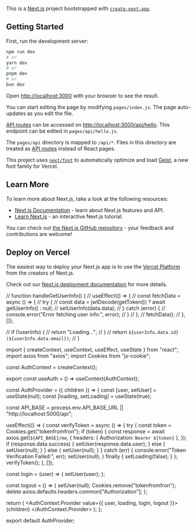 This is a [Next.js](https://nextjs.org) project bootstrapped with [`create-next-app`](https://nextjs.org/docs/pages/api-reference/create-next-app).

## Getting Started

First, run the development server:

```bash
npm run dev
# or
yarn dev
# or
pnpm dev
# or
bun dev
```

Open [http://localhost:3000](http://localhost:3000) with your browser to see the result.

You can start editing the page by modifying `pages/index.js`. The page auto-updates as you edit the file.

[API routes](https://nextjs.org/docs/pages/building-your-application/routing/api-routes) can be accessed on [http://localhost:3000/api/hello](http://localhost:3000/api/hello). This endpoint can be edited in `pages/api/hello.js`.

The `pages/api` directory is mapped to `/api/*`. Files in this directory are treated as [API routes](https://nextjs.org/docs/pages/building-your-application/routing/api-routes) instead of React pages.

This project uses [`next/font`](https://nextjs.org/docs/pages/building-your-application/optimizing/fonts) to automatically optimize and load [Geist](https://vercel.com/font), a new font family for Vercel.

## Learn More

To learn more about Next.js, take a look at the following resources:

- [Next.js Documentation](https://nextjs.org/docs) - learn about Next.js features and API.
- [Learn Next.js](https://nextjs.org/learn-pages-router) - an interactive Next.js tutorial.

You can check out [the Next.js GitHub repository](https://github.com/vercel/next.js) - your feedback and contributions are welcome!

## Deploy on Vercel

The easiest way to deploy your Next.js app is to use the [Vercel Platform](https://vercel.com/new?utm_medium=default-template&filter=next.js&utm_source=create-next-app&utm_campaign=create-next-app-readme) from the creators of Next.js.

Check out our [Next.js deployment documentation](https://nextjs.org/docs/pages/building-your-application/deploying) for more details.

// function handleGetUserInfo() {
// useEffect(() => {
// const fetchData = async () => {
// try {
// const data = jwtDecode(getToken()) ? await getUserInfo() : null;
// setUserInfo(data.data);
// } catch (error) {
// console.error("Error fetching user info:", error);
// }
// };
// fetchData();
// }, []);

// if (!userInfo) {
// return "Loading...";
// }
// return `${userInfo.data.id} (${userInfo.data.email})`;
// }

import { createContext, useContext, useEffect, useState } from "react";
import axios from "axios";
import Cookies from "js-cookie";

const AuthContext = createContext();

export const useAuth = () => useContext(AuthContext);

const AuthProvider = ({ children }) => {
const [user, setUser] = useState(null);
const [loading, setLoading] = useState(true);

const API_BASE = process.env.API_BASE_URL || "http://localhost:5000/api";

useEffect(() => {
const verifyToken = async () => {
try {
const token = Cookies.get("tokenfromfron");
if (token) {
const response = await axios.get(`${API_BASE}/me`, {
headers: { Authorization: `Bearer ${token}` },
});
if (response.data.success) {
setUser(response.data.user);
} else {
setUser(null);
}
} else {
setUser(null);
}
} catch (err) {
console.error("Token Verification Failed:", err);
setUser(null);
} finally {
setLoading(false);
}
};
verifyToken();
}, []);

const login = (user) => {
setUser(user);
};

const logout = () => {
setUser(null);
Cookies.remove("tokenfromfron");
delete axios.defaults.headers.common["Authorization"];
};

return (
<AuthContext.Provider value={{ user, loading, login, logout }}>
{children}
</AuthContext.Provider>
);
};

export default AuthProvider;

